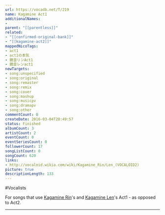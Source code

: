 ```yaml
---
url: https://vocadb.net/T/219
name: Kagamine Act1
additionalNames: 
- 
parent: "[[parentless]]"
related:
- "[[confirmed-original-bank]]"
- "[[kagamine-act2]]"
mappedNicoTags:
- act1
- act1の本気
- 鏡音リンAct1
- 鏡音レンact1
newTargets:
- song:unspecified
- song:original
- song:remaster
- song:remix
- song:cover
- song:mashup
- song:musicpv
- song:dramapv
- song:other
commentCount: 0
createDate: 2016-03-04T20:49:57
status: Finished
albumCount: 3
artistCount: 2
eventCount: 0
eventSeriesCount: 0
followerCount: 17
songListCount: 0
songCount: 620
links: 
- http://vocaloid.wikia.com/wiki/Kagamine_Rin/Len_(VOCALOID2)
picture: true
descriptionLength: 133
---
```


#Vocalists

For songs that use [Kagamine Rin](http://vocadb.net/Ar/14)'s and [Kagamine Len](http://vocadb.net/Ar/15)'s Act1 - as opposed to Act2.

---

